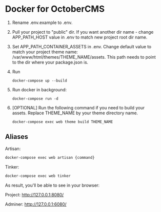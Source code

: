 # Docker for OctoberCMS

1. Rename .env.example to .env.

2. Pull your project to "public" dir. If you want another dir name - change APP_PATH_HOST value in .env to match new project root dir name.

3. Set APP_PATH_CONTAINER_ASSETS in .env. Change default value to match your project theme name: /var/www/html/themes/THEME_NAME/assets. This path needs to point to the dir where your package.json is.

4. Run 
    ````$xslt
    docker-compose up --build
    ````
    
5. Run docker in background:
    ````$xslt
    docker-compose run -d
    ````

6. [OPTIONAL] Run the following command if you need to build your assets. Replace THEME_NAME by your theme directory name.
    ````$xslt
    docker-compose exec web theme build THEME_NAME
    ````
   

## Aliases
Artisan:
````bash
docker-compose exec web artisan {command}
````

Tinker:
````bash
docker-compose exec web tinker
````
    
As result, you'll be able to see in your browser:

Project: http://127.0.0.1:8080/

Adminer: http://127.0.0.1:6080/

